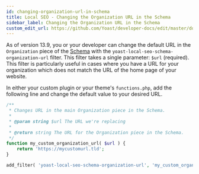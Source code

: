 ```yaml
---
id: changing-organization-url-in-schema
title: Local SEO - Changing the Organization URL in the Schema
sidebar_label: Changing the Organization URL in the Schema
custom_edit_url: https://github.com/Yoast/developer-docs/edit/master/docs/customization/local-seo/changing-organization-url-in-schema.md
---
```


As of version 13.9, you or your developer can change the default URL in the `Organization` piece of the [Schema](https://developer.yoast.com/features/schema/pieces/organization/) with the `yoast-local-seo-schema-organization-url` filter. This filter takes a single parameter: `$url` (required).
This filter is particularly useful in cases where you have a URL for your organization which does not match the URL of the home page of your website.


In either your custom plugin or your theme's `functions.php`, add the following line and change the default value to your desired URL.

```php
/** 
 * Changes URL in the main Organization piece in the Schema. 
 *
 * @param string $url The URL we're replacing
 *
 * @return string The URL for the Organization piece in the Schema.
 */
function my_custom_organization_url( $url ) {
    return 'https://mycustomurl.tld';
}

add_filter( 'yoast-local-seo-schema-organization-url', 'my_custom_organization_url', 10, 1 );
```
